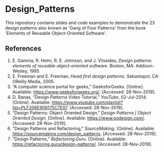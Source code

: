 # Design_Patterns

This repository contains slides and code examples to demonstrate the 23 design patterns also known as 'Gang of Four Patterns' from the book 'Elements of Reusable Object-Oriented Software'.

## References

1. E. Gamma, R. Helm, R. E. Johnson, and J. Vlissides, *Design patterns: elements of reusable object-oriented software*. Boston, MA: Addison-Wesley, 1995
2. E. Freeman and E. Freeman, *Head first design patterns*. Sebastopol, CA: OReilly Media, 2005.
3. “A computer science portal for geeks,” GeeksforGeeks. [Online]. Available: https://www.geeksforgeeks.org/. [Accessed: 28-Nov-2019].
4. D. Banas, “Design Patterns Video Tutorial,” *YouTube*, 02-Jul-2014. [Online]. Available: https://www.youtube.com/playlist?list=PLF206E906175C7E07. [Accessed: 28-Nov-2019].
5. “Design Patterns: Object Oriented Design,” *Design Patterns | Object Oriented Design*. [Online]. Available: https://www.oodesign.com/. [Accessed: 28-Nov-2019].
6. “Design Patterns and Refactoring,” *SourceMaking*. [Online]. Available: https://sourcemaking.com/design_patterns. [Accessed: 28-Nov-2019].
7. “Design Patterns,” *Refactoring.Guru*. [Online]. Available: https://refactoring.guru/design-patterns/. [Accessed: 28-Nov-2019].

